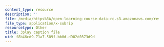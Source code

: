 ```yaml
---
content_type: resource
description: ''
file: /media/https%3A/open-learning-course-data-rc.s3.amazonaws.com/res-5-0001-digital-lab-techniques-manual-spring-2007/f8b46cd971a7509fbb0dd902d0373d9d_dBNELFi5XiY.vtt
file_type: application/x-subrip
resourcetype: Other
title: 3play caption file
uid: f8b46cd9-71a7-509f-bb0d-d902d0373d9d
---
```

